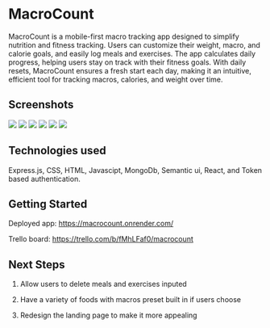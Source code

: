# MacroCount

MacroCount is a mobile-first macro tracking app designed to simplify nutrition and fitness tracking. Users can customize their weight, macro, and calorie goals, and easily log meals and exercises. The app calculates daily progress, helping users stay on track with their fitness goals. With daily resets, MacroCount ensures a fresh start each day, making it an intuitive, efficient tool for tracking macros, calories, and weight over time.

## Screenshots
<img src="https://i.imgur.com/tooHryW.png">
<img src="https://i.imgur.com/lc3T8CI.png">
<img src="https://i.imgur.com/2cGGZak.png">
<img src="https://i.imgur.com/Mzw8hUb.png">
<img src="https://i.imgur.com/T196qM3.png">
<img src="https://i.imgur.com/5LIq9mF.png">


## Technologies used 
Express.js, CSS, HTML, Javascipt, MongoDb, Semantic ui, React, and Token based authentication.

## Getting Started
Deployed app: https://macrocount.onrender.com/


Trello board:
https://trello.com/b/fMhLFaf0/macrocount


## Next Steps 
1. Allow users to delete meals and exercises inputed

2. Have a variety of foods with macros preset built in if users choose

3. Redesign the landing page to make it more appealing
